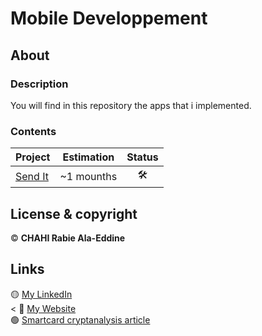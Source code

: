 # Mobile Developpement

## About 

### Description 

You will find in this repository the apps that i implemented.

### Contents 

| Project | Estimation | Status |
| ------ | ------ | :------: |
| [Send It](https://github.com/Chahi-Rabie-Ala-Eddine/Send-It) | ~1 mounths | 🛠️ |

## License & copyright

© **CHAHI Rabie Ala-Eddine** 

## Links

🟡 [My LinkedIn](https://www.linkedin.com/in/ala-eddine-chahi-a08b5a164/) <br /><
🔵 [My Website](www.ala-eddine-chahi.fr/) <br />
🟢 [Smartcard cryptanalysis article](https://www.linkedin.com/posts/ala-eddine-chahi_timing-attack-on-smart-cards-activity-6675251733872164864-ifWB/)
